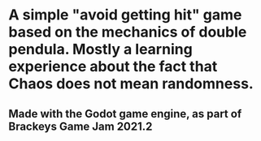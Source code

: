 # A simple "avoid getting hit" game based on the mechanics of double pendula. Mostly a learning experience about the fact that Chaos does not mean randomness.
## Made with the Godot game engine, as part of Brackeys Game Jam 2021.2
